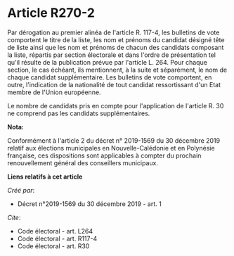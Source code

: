 # Article R270-2

Par dérogation au premier alinéa de l'article R. 117-4, les bulletins de vote comportent le titre de la liste, les nom et
prénoms du candidat désigné tête de liste ainsi que les nom et prénoms de chacun des candidats composant la liste, répartis
par section électorale et dans l'ordre de présentation tel qu'il résulte de la publication prévue par l'article L. 264. Pour
chaque section, le cas échéant, ils mentionnent, à la suite et séparément, le nom de chaque candidat supplémentaire. Les
bulletins de vote comportent, en outre, l'indication de la nationalité de tout candidat ressortissant d'un Etat membre de
l'Union européenne. 

Le nombre de candidats pris en compte pour l'application de l'article R. 30 ne comprend pas les candidats supplémentaires.

**Nota:**

Conformément à l'article 2 du décret n° 2019-1569 du 30 décembre 2019 relatif aux élections municipales en Nouvelle-Calédonie
et en Polynésie française, ces dispositions sont applicables à compter du prochain renouvellement général des conseillers
municipaux.

**Liens relatifs à cet article**

_Créé par_:

  - Décret n°2019-1569 du 30 décembre 2019 - art. 1

_Cite_:

  - Code électoral - art. L264
  - Code électoral - art. R117-4
  - Code électoral - art. R30
